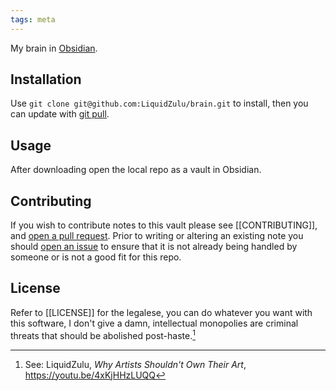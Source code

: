 ```yaml
---
tags: meta
---
```


My brain in [Obsidian](https://obsidian.md/).

## Installation
Use `git clone git@github.com:LiquidZulu/brain.git` to install, then you can update with [git pull](https://www.git-scm.com/docs/git-pull).

## Usage
After downloading open the local repo as a vault in Obsidian.

## Contributing
If you wish to contribute notes to this vault please see [[CONTRIBUTING]], and [open a pull request](https://github.com/LiquidZulu/brain/pulls). Prior to writing or altering an existing note you should [open an issue](https://github.com/LiquidZulu/brain/issues) to ensure that it is not already being handled by someone or is not a good fit for this repo.

## License
Refer to [[LICENSE]] for the legalese, you can do whatever you want with this software, I don't give a damn, intellectual monopolies are criminal threats that should be abolished post-haste.[^1]

[^1]: See: LiquidZulu, *Why Artists Shouldn't Own Their Art*, https://youtu.be/4xKjHHzLUQQ